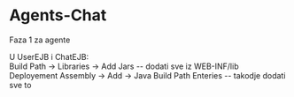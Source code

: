 # Agents-Chat
Faza 1 za agente
<p>
U UserEJB i ChatEJB: <br> 
  Build Path -> Libraries -> Add Jars -- dodati sve iz WEB-INF/lib <br>
  Deployement Assembly -> Add -> Java Build Path Enteries -- takodje dodati sve to
</p>

